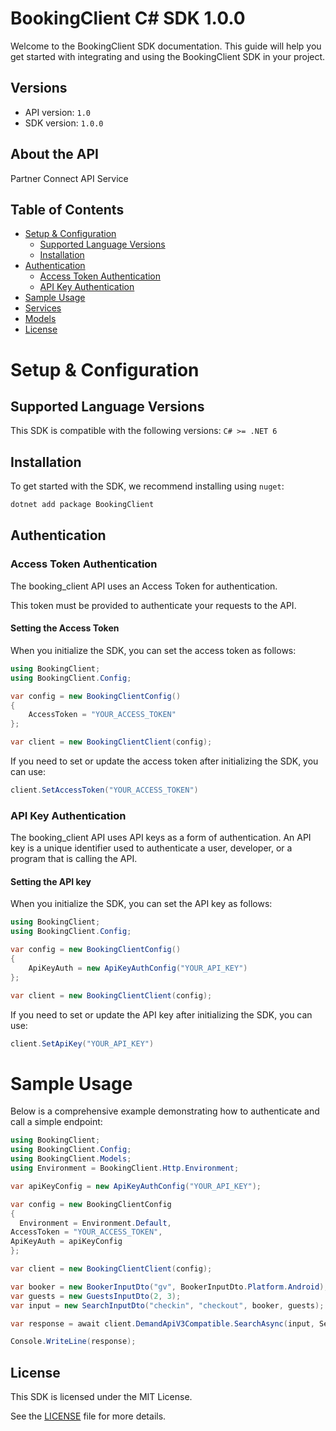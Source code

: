 # BookingClient C# SDK 1.0.0

Welcome to the BookingClient SDK documentation. This guide will help you get started with integrating and using the BookingClient SDK in your project.

## Versions

- API version: `1.0`
- SDK version: `1.0.0`

## About the API

Partner Connect API Service

## Table of Contents

- [Setup & Configuration](#setup--configuration)
  - [Supported Language Versions](#supported-language-versions)
  - [Installation](#installation)
- [Authentication](#authentication)
  - [Access Token Authentication](#access-token-authentication)
  - [API Key Authentication](#api-key-authentication)
- [Sample Usage](#sample-usage)
- [Services](#services)
- [Models](#models)
- [License](#license)

# Setup & Configuration

## Supported Language Versions

This SDK is compatible with the following versions: `C# >= .NET 6`

## Installation

To get started with the SDK, we recommend installing using `nuget`:

```bash
dotnet add package BookingClient
```

## Authentication

### Access Token Authentication

The booking_client API uses an Access Token for authentication.

This token must be provided to authenticate your requests to the API.

#### Setting the Access Token

When you initialize the SDK, you can set the access token as follows:

```cs
using BookingClient;
using BookingClient.Config;

var config = new BookingClientConfig()
{
	AccessToken = "YOUR_ACCESS_TOKEN"
};

var client = new BookingClientClient(config);
```

If you need to set or update the access token after initializing the SDK, you can use:

```cs
client.SetAccessToken("YOUR_ACCESS_TOKEN")
```

### API Key Authentication

The booking_client API uses API keys as a form of authentication. An API key is a unique identifier used to authenticate a user, developer, or a program that is calling the API.

#### Setting the API key

When you initialize the SDK, you can set the API key as follows:

```cs
using BookingClient;
using BookingClient.Config;

var config = new BookingClientConfig()
{
	ApiKeyAuth = new ApiKeyAuthConfig("YOUR_API_KEY")
};

var client = new BookingClientClient(config);
```

If you need to set or update the API key after initializing the SDK, you can use:

```cs
client.SetApiKey("YOUR_API_KEY")
```

# Sample Usage

Below is a comprehensive example demonstrating how to authenticate and call a simple endpoint:

```cs
using BookingClient;
using BookingClient.Config;
using BookingClient.Models;
using Environment = BookingClient.Http.Environment;

var apiKeyConfig = new ApiKeyAuthConfig("YOUR_API_KEY");

var config = new BookingClientConfig
{
  Environment = Environment.Default,
AccessToken = "YOUR_ACCESS_TOKEN",
ApiKeyAuth = apiKeyConfig
};

var client = new BookingClientClient(config);

var booker = new BookerInputDto("gv", BookerInputDto.Platform.Android);
var guests = new GuestsInputDto(2, 3);
var input = new SearchInputDto("checkin", "checkout", booker, guests);

var response = await client.DemandApiV3Compatible.SearchAsync(input, SearchAccept.ApplicationJson);

Console.WriteLine(response);

```

## License

This SDK is licensed under the MIT License.

See the [LICENSE](LICENSE) file for more details.

<!-- This file was generated by liblab | https://liblab.com/ -->

